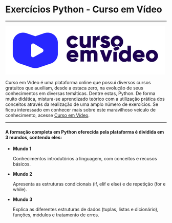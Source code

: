 # Exercícios Python - Curso em Vídeo
***

![log_cursoemvideo](image/cursoemvideo-logo.png)

Curso em Vídeo é uma plataforma online que
possui diversos cursos gratuitos que auxiliam, desde a estaca zero, 
na evolução de seus conhecimentos em diversas temáticas. Dentre estas, Python.
De forma muito didática, mistura-se aprendizado teórico com a utilização prática
dos conceitos através da realização de uma amplo número de exercícios. 
Se ficou interessado em conhecer mais sobre este maravilhoso veículo de conhecimento, acesse 
[Curso em Vídeo](https://www.cursoemvideo.com/).

***

#### A formação completa em Python oferecida pela plataforma é dividida em 3 mundos, contendo eles:

* **Mundo 1**


  Conhecimentos introdutórios a linguagem, com conceitos e recusos básicos.


* **Mundo 2**

  
  Apresenta as estruturas condicionais (if, elif e else) e de repetição (for e while). 


* **Mundo 3**


  Explica as diferentes estruturas de dados (tuplas, listas e dicionário), funções, módulos e tratamento de erros.

